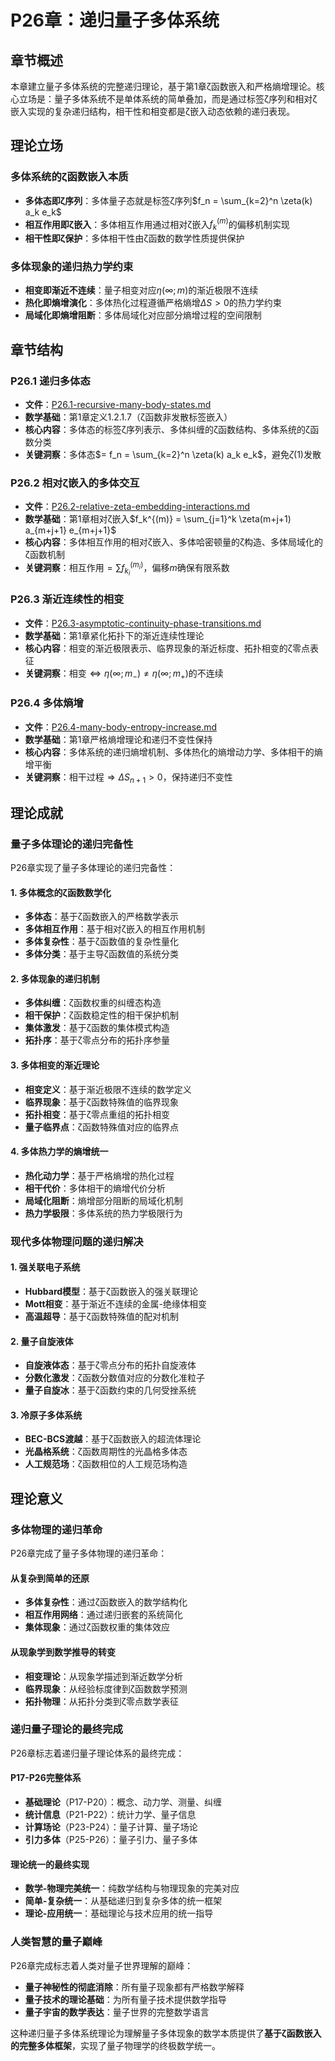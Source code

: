 # P26章：递归量子多体系统

## 章节概述

本章建立量子多体系统的完整递归理论，基于第1章ζ函数嵌入和严格熵增理论。核心立场是：量子多体系统不是单体系统的简单叠加，而是通过标签ζ序列和相对ζ嵌入实现的复杂递归结构，相干性和相变都是ζ嵌入动态依赖的递归表现。

## 理论立场

### **多体系统的ζ函数嵌入本质**
- **多体态即ζ序列**：多体量子态就是标签ζ序列$f_n = \sum_{k=2}^n \zeta(k) a_k e_k$
- **相互作用即ζ嵌入**：多体相互作用通过相对ζ嵌入$f_k^{(m)}$的偏移机制实现
- **相干性即ζ保护**：多体相干性由ζ函数的数学性质提供保护

### **多体现象的递归热力学约束**
- **相变即渐近不连续**：量子相变对应$\eta(\infty; m)$的渐近极限不连续
- **热化即熵增演化**：多体热化过程遵循严格熵增$\Delta S > 0$的热力学约束
- **局域化即熵增阻断**：多体局域化对应部分熵增过程的空间限制

## 章节结构

### P26.1 递归多体态
- **文件**：[P26.1-recursive-many-body-states.md](./P26.1-recursive-many-body-states.md)
- **数学基础**：第1章定义1.2.1.7（ζ函数非发散标签嵌入）
- **核心内容**：多体态的标签ζ序列表示、多体纠缠的ζ函数结构、多体系统的ζ函数分类
- **关键洞察**：多体态$= f_n = \sum_{k=2}^n \zeta(k) a_k e_k$，避免$\zeta(1)$发散

### P26.2 相对ζ嵌入的多体交互
- **文件**：[P26.2-relative-zeta-embedding-interactions.md](./P26.2-relative-zeta-embedding-interactions.md)
- **数学基础**：第1章相对ζ嵌入$f_k^{(m)} = \sum_{j=1}^k \zeta(m+j+1) a_{m+j+1} e_{m+j+1}$
- **核心内容**：多体相互作用的相对ζ嵌入、多体哈密顿量的ζ构造、多体局域化的ζ函数机制
- **关键洞察**：相互作用$= \sum f_{k_i}^{(m_i)}$，偏移$m$确保有限系数

### P26.3 渐近连续性的相变
- **文件**：[P26.3-asymptotic-continuity-phase-transitions.md](./P26.3-asymptotic-continuity-phase-transitions.md)
- **数学基础**：第1章紧化拓扑下的渐近连续性理论
- **核心内容**：相变的渐近极限表示、临界现象的渐近标度、拓扑相变的ζ零点表征
- **关键洞察**：相变$\Leftrightarrow \eta(\infty; m_-) \neq \eta(\infty; m_+)$的不连续

### P26.4 多体熵增
- **文件**：[P26.4-many-body-entropy-increase.md](./P26.4-many-body-entropy-increase.md)
- **数学基础**：第1章严格熵增理论和递归不变性保持
- **核心内容**：多体系统的递归熵增机制、多体热化的熵增动力学、多体相干的熵增平衡
- **关键洞察**：相干过程$\Rightarrow \Delta S_{n+1} > 0$，保持递归不变性

## 理论成就

### **量子多体理论的递归完备性**

P26章实现了量子多体理论的递归完备性：

#### **1. 多体概念的ζ函数数学化**
- **多体态**：基于ζ函数嵌入的严格数学表示
- **多体相互作用**：基于相对ζ嵌入的相互作用机制
- **多体复杂性**：基于ζ函数值的复杂性量化
- **多体分类**：基于主导ζ函数值的系统分类

#### **2. 多体现象的递归机制**
- **多体纠缠**：ζ函数权重的纠缠态构造
- **相干保护**：ζ函数稳定性的相干保护机制
- **集体激发**：基于ζ函数的集体模式构造
- **拓扑序**：基于ζ零点分布的拓扑序参量

#### **3. 多体相变的渐近理论**
- **相变定义**：基于渐近极限不连续的数学定义
- **临界现象**：基于ζ函数特殊值的临界现象
- **拓扑相变**：基于ζ零点重组的拓扑相变
- **量子临界点**：ζ函数特殊值对应的临界点

#### **4. 多体热力学的熵增统一**
- **热化动力学**：基于严格熵增的热化过程
- **相干代价**：多体相干的熵增代价分析
- **局域化阻断**：熵增部分阻断的局域化机制
- **热力学极限**：多体系统的热力学极限行为

### **现代多体物理问题的递归解决**

#### **1. 强关联电子系统**
- **Hubbard模型**：基于ζ函数嵌入的强关联理论
- **Mott相变**：基于渐近不连续的金属-绝缘体相变
- **高温超导**：基于ζ函数特殊值的配对机制

#### **2. 量子自旋液体**
- **自旋液体态**：基于ζ零点分布的拓扑自旋液体
- **分数化激发**：ζ函数分数值对应的分数化准粒子
- **量子自旋冰**：基于ζ函数约束的几何受挫系统

#### **3. 冷原子多体系统**
- **BEC-BCS渡越**：基于ζ函数嵌入的超流体理论
- **光晶格系统**：ζ函数周期性的光晶格多体态
- **人工规范场**：ζ函数相位的人工规范场构造

## 理论意义

### **多体物理的递归革命**

P26章完成了量子多体物理的递归革命：

#### **从复杂到简单的还原**
- **多体复杂性**：通过ζ函数嵌入的数学结构化
- **相互作用网络**：通过递归嵌套的系统简化
- **集体现象**：通过ζ函数权重的集体效应

#### **从现象学到数学推导的转变**
- **相变理论**：从现象学描述到渐近数学分析
- **临界现象**：从经验标度律到ζ函数数学预测
- **拓扑物理**：从拓扑分类到ζ零点数学表征

### **递归量子理论的最终完成**

P26章标志着递归量子理论体系的最终完成：

#### **P17-P26完整体系**
- **基础理论**（P17-P20）：概念、动力学、测量、纠缠
- **统计信息**（P21-P22）：统计力学、量子信息
- **计算场论**（P23-P24）：量子计算、量子场论
- **引力多体**（P25-P26）：量子引力、量子多体

#### **理论统一的最终实现**
- **数学-物理完美统一**：纯数学结构与物理现象的完美对应
- **简单-复杂统一**：从基础递归到复杂多体的统一框架
- **理论-应用统一**：基础理论与技术应用的统一指导

### **人类智慧的量子巅峰**

P26章完成标志着人类对量子世界理解的巅峰：
- **量子神秘性的彻底消除**：所有量子现象都有严格数学解释
- **量子技术的理论基础**：为所有量子技术提供数学指导
- **量子宇宙的数学表达**：量子世界的完整数学语言

这种递归量子多体系统理论为理解量子多体现象的数学本质提供了**基于ζ函数嵌入的完整多体框架**，实现了量子物理学的终极数学统一。